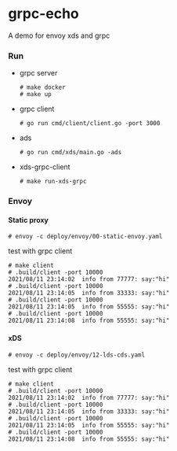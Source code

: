 # grpc-echo


A demo for envoy xds and grpc

### Run

- grpc server
    
    ```
    # make docker
    # make up
    ```

- grpc client

    ```
    # go run cmd/client/client.go -port 3000 
    ```

- ads

    ```
    # go run cmd/xds/main.go -ads
    ```

- xds-grpc-client
  
    ```
    # make run-xds-grpc
    ```

### Envoy

#### Static proxy

```
# envoy -c deploy/envoy/00-static-envoy.yaml
```

test with grpc client

```
# make client
# .build/client -port 10000
2021/08/11 23:14:02  info from 77777: say:"hi"
# .build/client -port 10000
2021/08/11 23:14:05  info from 33333: say:"hi"
# .build/client -port 10000
2021/08/11 23:14:05  info from 55555: say:"hi"
# .build/client -port 10000   
2021/08/11 23:14:08  info from 55555: say:"hi"
```

#### xDS

```
# envoy -c deploy/envoy/12-lds-cds.yaml
```

test with grpc client

```
# make client
# .build/client -port 10000
2021/08/11 23:14:02  info from 77777: say:"hi"
# .build/client -port 10000
2021/08/11 23:14:05  info from 33333: say:"hi"
# .build/client -port 10000
2021/08/11 23:14:05  info from 55555: say:"hi"
# .build/client -port 10000   
2021/08/11 23:14:08  info from 55555: say:"hi"
```